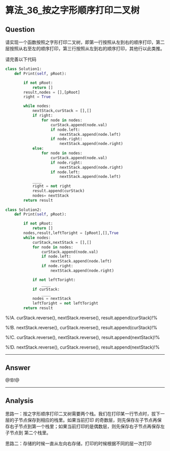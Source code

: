 # 算法_36_按之字形顺序打印二叉树


## Question
请实现一个函数按照之字形打印二叉树，即第一行按照从左到右的顺序打印，第二层按照从右至左的顺序打印，第三行按照从左到右的顺序打印，其他行以此类推。

请完善以下代码

```python
class Solution1:
    def Print(self, pRoot):

        if not pRoot:
            return []
        result,nodes = [],[pRoot]
        right = True

        while nodes:
            nextStack,curStack = [],[]
            if right:
                for node in nodes:
                    curStack.append(node.val)
                    if node.left:
                        nextStack.append(node.left)
                    if node.right:
                        nextStack.append(node.right)
            else:
                for node in nodes:
                    curStack.append(node.val)
                    if node.right:
                        nextStack.append(node.right)
                    if node.left:
                        nextStack.append(node.left)
            ____
            right = not right
            result.append(curStack)
            nodes= nextStack
        return result
        
class Solution2:
    def Print(self, pRoot):

        if not pRoot:
            return []
        nodes,result,leftToright = [pRoot],[],True
        while nodes:
            curStack,nextStack = [],[]
            for node in nodes:
                curStack.append(node.val)
                if node.left:
                    nextStack.append(node.left)
                if node.right:
                    nextStack.append(node.right)

            if not leftToright:
                ____
            if curStack:
                ____
            nodes = nextStack
            leftToright = not leftToright
        return result
```



%!A. curStack.reverse(), nextStack.reverse(), result.append(curStack)!%

%!B. nextStack.reverse(), curStack.reverse(), result.append(curStack)!%

%!C. curStack.reverse(), nextStack.reverse(), result.append(nextStack)!%

%!D. nextStack.reverse(), curStack.reverse(), result.append(nextStack)!%

----

## Answer
@!B!@

----

## Analysis

思路一：按之字形顺序打印二叉树需要两个栈。我们在打印某一行节点时，拔下一层的子节点保存到相应的栈里。如果当前打印
的奇数层，则先保存左子节点再保存右子节点到第一个栈里；如果当前打印的是偶数层，则先保存右子节点再保存左子节点到
第二个栈里。

思路二：存储的时候一直从左向右存储，打印的时候根据不同的层一次打印